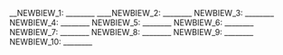 __NEWBIEW_1: ________
____NEWBIEW_2: ________
NEWBIEW_3: ________
NEWBIEW_4: ________
NEWBIEW_5: ________
NEWBIEW_6: ________
NEWBIEW_7: ________
NEWBIEW_8: ________
NEWBIEW_9: ________
NEWBIEW_10: ________
